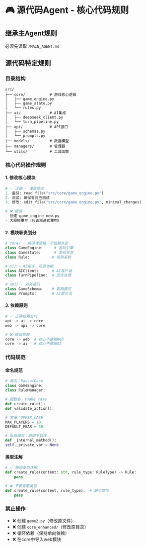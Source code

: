 # 🎮 源代码Agent - 核心代码规则

## 继承主Agent规则
必须先读取 `/MAIN_AGENT.md`

## 源代码特定规则

### 目录结构
```
src/
├── core/           # 游戏核心逻辑
│   ├── game_engine.py
│   ├── game_state.py
│   └── rules.py
├── ai/             # AI集成
│   ├── deepseek_client.py
│   └── turn_pipeline.py
├── api/            # API接口
│   ├── schemas.py
│   └── prompts.py
├── models/         # 数据模型
├── managers/       # 管理器
└── utils/          # 工具函数
```

### 核心代码操作规则

#### 1. 修改核心模块
```python
# ✅ 正确 - 谨慎修改
1. 备份: read_file("src/core/game_engine.py")
2. 测试: 确保有对应测试
3. 修改: edit_file("src/core/game_engine.py", minimal_changes)

# ❌ 错误
- 创建 game_engine_new.py
- 大规模重写（应该渐进式重构）
```

#### 2. 模块职责划分
```python
# core/ - 纯游戏逻辑，不依赖外部
class GameEngine:     # 游戏引擎
class GameState:      # 游戏状态
class Rule:          # 规则系统

# ai/ - AI相关，可选功能
class AIClient:      # AI客户端
class TurnPipeline:  # 回合处理

# api/ - 对外接口
class GameSchema:    # 数据模式
class Prompts:       # AI提示词
```

#### 3. 依赖原则
```python
# ✅ 正确依赖方向
api -> ai -> core
web -> api -> core

# ❌ 错误依赖
core -> web  # 核心不依赖Web
core -> ai   # 核心不依赖AI
```

### 代码规范

#### 命名规范
```python
# 类名：PascalCase
class GameEngine:
class RuleManager:

# 函数名：snake_case
def create_rule():
def validate_action():

# 常量：UPPER_CASE
MAX_PLAYERS = 10
DEFAULT_FEAR = 50

# 私有成员：前缀下划线
def _internal_method():
self._private_var = None
```

#### 类型注解
```python
# ✅ 使用类型注解
def create_rule(content: str, rule_type: RuleType) -> Rule:
    pass

# ❌ 不要省略类型
def create_rule(content, rule_type):  # 缺少类型
    pass
```

### 禁止操作
- ❌ 创建 `game2.py`（修改原文件）
- ❌ 创建 `core_enhanced/`（修改原目录）
- ❌ 循环依赖（保持单向依赖）
- ❌ 在core中导入web模块